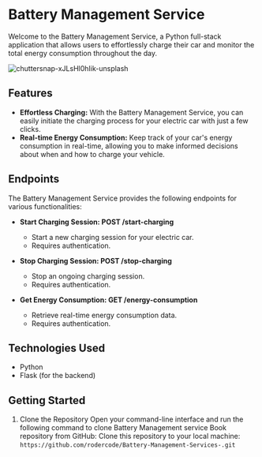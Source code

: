 # Battery Management Service

Welcome to the Battery Management Service, a Python full-stack application that allows users to effortlessly charge their car and monitor the total energy consumption throughout the day.

![chuttersnap-xJLsHl0hIik-unsplash](https://github.com/rodercode/Battery-Management-Services-/assets/54941923/9bdcd0a7-62ea-4d83-a44b-1ba5dcd35de4)


## Features
- **Effortless Charging:** With the Battery Management Service, you can easily initiate the charging process for your electric car with just a few clicks.
- **Real-time Energy Consumption:** Keep track of your car's energy consumption in real-time, allowing you to make informed decisions about when and how to charge your vehicle.

## Endpoints
The Battery Management Service provides the following endpoints for various functionalities:

- **Start Charging Session: POST /start-charging**
  - Start a new charging session for your electric car.
  - Requires authentication.

- **Stop Charging Session: POST /stop-charging**
    - Stop an ongoing charging session.
    - Requires authentication.

- **Get Energy Consumption: GET /energy-consumption**
  - Retrieve real-time energy consumption data.
  - Requires authentication.

## Technologies Used
- Python
- Flask (for the backend)

## Getting Started

1. Clone the Repository
Open your command-line interface and run the following command to clone Battery Management service Book repository from GitHub:
Clone this repository to your local machine:
   ```https://github.com/rodercode/Battery-Management-Services-.git```

